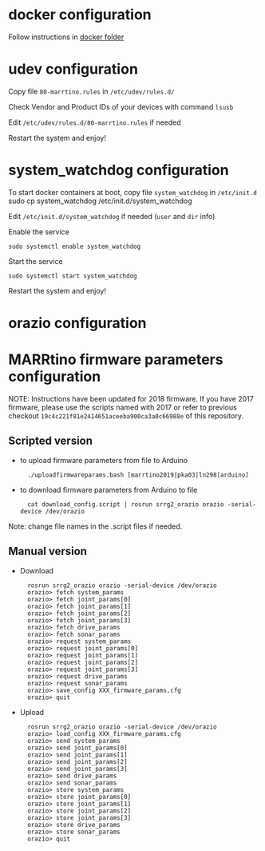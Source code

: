 # docker configuration

Follow instructions in [docker folder](https://bitbucket.org/iocchi/marrtino_apps/src/master/docker/)



# udev configuration

Copy file `80-marrtino.rules` in `/etc/udev/rules.d/`

Check Vendor and Product IDs of your devices with command `lsusb`

Edit  `/etc/udev/rules.d/80-marrtino.rules` if needed

Restart the system and enjoy!

# system_watchdog configuration

To start docker containers at boot, copy file `system_watchdog` in
`/etc/init.d`
sudo cp system_watchdog /etc/init.d/system_watchdog

Edit `/etc/init.d/system_watchdog` if needed (`user` and `dir` info)

Enable the service

    sudo systemctl enable system_watchdog

Start the service

    sudo systemctl start system_watchdog

Restart the system and enjoy!

# orazio configuration




# MARRtino firmware parameters configuration #

NOTE: Instructions have been updated for 2018 firmware. 
If you have 2017 firmware, please use the scripts named with 2017
or refer to previous checkout ```19c4c221f81e2414651aceeba900ca3a0c66988e``` of this repository.

## Scripted version ##


* to upload firmware parameters from file to Arduino


        ./uploadfirmwareparams.bash [marrtino2019|pka03|ln298|arduino]


* to download firmware parameters from Arduino to file


        cat download_config.script | rosrun srrg2_orazio orazio -serial-device /dev/orazio 



Note: change file names in the .script files if needed.



## Manual version ##


* Download

        rosrun srrg2_orazio orazio -serial-device /dev/orazio
        orazio> fetch system_params
        orazio> fetch joint_params[0]
        orazio> fetch joint_params[1]
        orazio> fetch joint_params[2]
        orazio> fetch joint_params[3]
        orazio> fetch drive_params
        orazio> fetch sonar_params
        orazio> request system_params
        orazio> request joint_params[0]
        orazio> request joint_params[1]
        orazio> request joint_params[2]
        orazio> request joint_params[3]
        orazio> request drive_params
        orazio> request sonar_params
        orazio> save_config XXX_firmware_params.cfg
        orazio> quit


* Upload

        rosrun srrg2_orazio orazio -serial-device /dev/orazio
        orazio> load_config XXX_firmware_params.cfg
        orazio> send system_params
        orazio> send joint_params[0]
        orazio> send joint_params[1]
        orazio> send joint_params[2]
        orazio> send joint_params[3]
        orazio> send drive_params
        orazio> send sonar_params
        orazio> store system_params
        orazio> store joint_params[0]
        orazio> store joint_params[1]
        orazio> store joint_params[2]
        orazio> store joint_params[3]
        orazio> store drive_params
        orazio> store sonar_params
        orazio> quit

